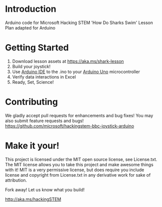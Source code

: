 # Introduction
Arduino code for Microsoft Hacking STEM 'How Do Sharks Swim' Lesson Plan adapted for Arduino

# Getting Started
1. Download lesson assets at https://aka.ms/shark-lesson
1. Build your joystick!
1. Use [Arduino IDE](https://www.arduino.cc/en/Main/Software) to the .ino to your [Arduino Uno](https://store.arduino.cc/usa/arduino-uno-rev3) microcontroller
1. Verify data interactions in Excel
1. Ready, Set, Science!

# Contributing
We gladly accept pull requests for enhancements and bug fixes! You may also submit feature requests and bugs!
https://github.com/microsoft/hackingstem-bbc-joystick-arduino

# Make it your!
This project is licensed under the MIT open source license, see License.txt. The MIT license allows you to take this project and make awesome things with it! MIT is a very permissive license, but does require you include license and copyright from License.txt in any derivative work for sake of attribution.

Fork away! Let us know what you build!

http://aka.ms/hackingSTEM
